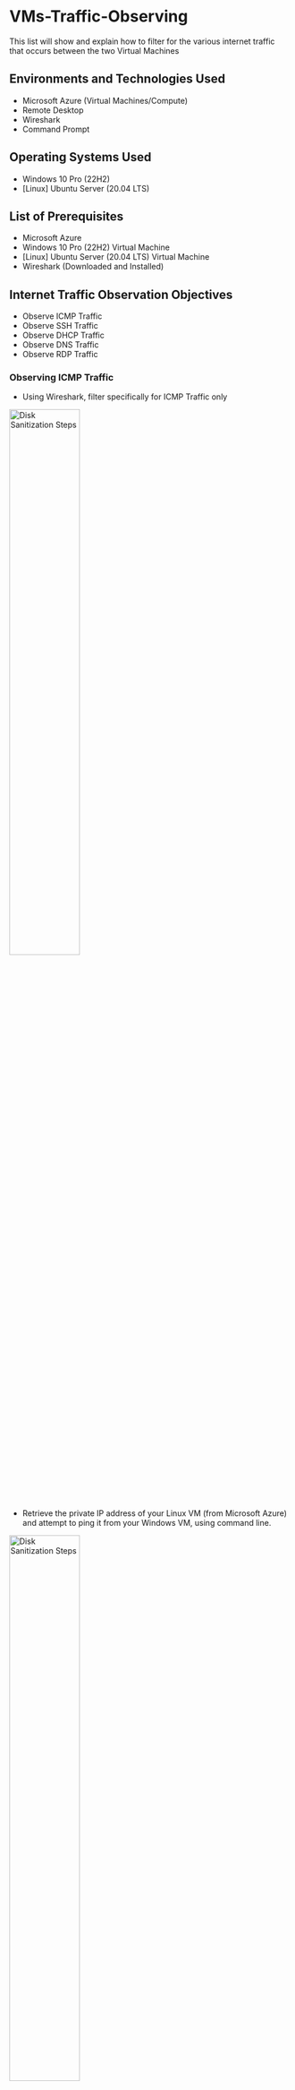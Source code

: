 # VMs-Traffic-Observing
This list will show and explain how to filter for the various internet traffic that occurs between the two Virtual Machines



<h2>Environments and Technologies Used</h2>

- Microsoft Azure (Virtual Machines/Compute)
- Remote Desktop
- Wireshark
- Command Prompt

<h2>Operating Systems Used </h2>

- Windows 10 Pro</b> (22H2)
- [Linux] Ubuntu Server</b> (20.04 LTS)

<h2>List of Prerequisites</h2>

- Microsoft Azure
- Windows 10 Pro</b> (22H2) Virtual Machine
- [Linux] Ubuntu Server</b> (20.04 LTS) Virtual Machine
- Wireshark (Downloaded and Installed)

<h2>Internet Traffic Observation Objectives</h2>

- Observe ICMP Traffic
- Observe SSH Traffic
- Observe DHCP Traffic
- Observe DNS Traffic
- Observe RDP Traffic
  <p></p>

<h3>Observing ICMP Traffic</h3>

- Using Wireshark, filter specifically for ICMP Traffic only
  
<img src="https://i.imgur.com/4jZaKU1.png" height="50%" width="50%" alt="Disk Sanitization Steps"/>

 - Retrieve the private IP address of your Linux VM (from Microsoft Azure) and attempt to ping it from your Windows VM, using command line.

<img src="https://i.imgur.com/K8YLqks.png" height="50%" width="50%" alt="Disk Sanitization Steps"/>  

<img src="https://i.imgur.com/ahnK1Bi.png" height="50%" width="50%" alt="Disk Sanitization Steps"/>

 - Observe the ping traffic within Wireshark.

<img src="https://i.imgur.com/FQaVZZn.png" height="50%" width="50%" alt="Disk Sanitization Steps"/>

 - In the Windows 10 VM, attempt to ping a public website and also observe the traffic in Wireshark. In this scenario, we'll ping www.goog.ecom.com
 - 
<img src="https://i.imgur.com/b1zaZGG.png" height="80%" width="80%" alt="Disk Sanitization Steps"/>

</p>
<p>

 - Begin a perpetual ping to the Linux VM from the Windows 10 VM and take notice of the traffic in Wireshark.

<img src="https://i.imgur.com/WQtqqF4.png" height="80%" width="80%" alt="Disk Sanitization Steps"/>
<img src="https://i.imgur.com/ljyRD2r.png" height="80%" width="80%" alt="Disk Sanitization Steps"/>

 - In MIcrosoft Azure, disable the inboud ICMP traffic on the Linux VM and monitor the traffic stopping in the Windows 10 VM.

<img src="https://i.imgur.com/6tCEVzv.png" height="80%" width="80%" alt="Disk Sanitization Steps"/>
<img src="https://i.imgur.com/tQqvTRa.png" height="80%" width="80%" alt="Disk Sanitization Steps"/>
<img src="https://i.imgur.com/bYWv2Wo.png" height="80%" width="80%" alt="Disk Sanitization Steps"/>

 - After monitoring the traffic come to a halt, re-enable the ICMP traffic for the Linux and monitor it come back on.

<img src="https://i.imgur.com/Fiv7IEM.png" height="80%" width="80%" alt="Disk Sanitization Steps"/>
<img src="https://i.imgur.com/8ZoDM52.png" height="80%" width="80%" alt="Disk Sanitization Steps"/>
<img src="https://i.imgur.com/0duEsS9.png" height="80%" width="80%" alt="Disk Sanitization Steps"/>

 - Stop the ping activity, using Ctrl+C on the command prompt



</p>
<br />

<h4>Observing SSH Traffic</h4>

 - In WireShark, clear ICMP and filter for SSH traffic only

<img src="https://i.imgur.com/2EVU5hb.png" height="80%" width="80%" alt="Disk Sanitization Steps"/>

 - Within the Windows 10 VM Command Line, "SSH into" your Linux Virtual Machine, using the Linux Private IP address and Administrator password.

<img src="https://i.imgur.com/ELoxIFz.png" height="80%" width="80%" alt="Disk Sanitization Steps"/>

 - Run a few commands (username, pwd, etc) in the Linux SSH connection and monitor the SSH traffic spam in WireShark.

<img src="https://i.imgur.com/qDyI3NJ.png" height="80%" width="80%" alt="Disk Sanitization Steps"/>

 - Exit the SSH connection by typing 'exit' and pressing [Enter}

<img src="https://i.imgur.com/Hhfnf5B.png" height="80%" width="80%" alt="Disk Sanitization Steps"/>

<h4>Observing DHCP Traffic</h4>

 - In WireShark, clear ICMP and filter for DHCP traffic only.

<img src="https://i.imgur.com/Hla1CK5.png" height="80%" width="80%" alt="Disk Sanitization Steps"/>

 - From the Windows 10 VM, attempt to issue the VM a new IP within Command Line (ipconfig /renew) and notice the DHCP traffic appearing in WireShark

<img src="https://i.imgur.com/1ONtdC0.png" height="80%" width="80%" alt="Disk Sanitization Steps"/>


</p>
<br />

<h4>Observing DNS Traffic</h4>

 - In WireShark, clear DHCP and filter for DNS Traffic only

<img src="https://i.imgur.com/h1SMP3N.png" height="80%" width="80%" alt="Disk Sanitization Steps"/>

 - From within the Windows 10 VM Command Line, find google.com and disney.com's IP addresses, using nslookup

<img src="https://i.imgur.com/6dSd68x.png" height="80%" width="80%" alt="Disk Sanitization Steps"/>

 - Observe the DNS traffic being shown in WireShark

<img src="https://i.imgur.com/TUIjAsV.png" height="80%" width="80%" alt="Disk Sanitization Steps"/>


</p>
<p>

<h4>Observing RDP Traffic</h4>

 - In WireShark, clear DHCP and filter for RDP traffic only (tcp.port ==3389)

<img src="https://i.imgur.com/QpVnCxV.png" height="80%" width="80%" alt="Disk Sanitization Steps"/>

 - Observe the constant spam of traffic that is transmitted from one computer to another

<img src="https://i.imgur.com/bumic91.png" height="80%" width="80%" alt="Disk Sanitization Steps"/>

<h4>Close the Remote Desktop Connection and delet the Resource groups</h4>


</p>
<br />
